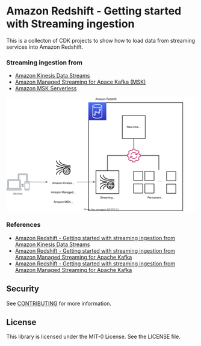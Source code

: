 # Amazon Redshift - Getting started with Streaming ingestion

This is a collecton of CDK projects to show how to load data from streaming services into Amazon Redshift.

### Streaming ingestion from

 * [Amazon Kinesis Data Streams](./from-kinesis/)
 * [Amazon Managed Streaming for Apace Kafka (MSK)](./from-msk/)
 * [Amazon MSK Serverless](./from-msk-serverless/)

![redshift-streaming-ingestion-arch](./redshift-streaming-ingestion-arch.svg)

### References
 * [Amazon Redshift - Getting started with streaming ingestion from Amazon Kinesis Data Streams](https://docs.aws.amazon.com/redshift/latest/dg/materialized-view-streaming-ingestion-getting-started.html)
 * [Amazon Redshift - Getting started with streaming ingestion from Amazon Managed Streaming for Apache Kafka](https://docs.aws.amazon.com/redshift/latest/dg/materialized-view-streaming-ingestion-getting-started-MSK.html)
 * [Amazon Redshift - Getting started with streaming ingestion from Amazon Managed Streaming for Apache Kafka](https://docs.aws.amazon.com/redshift/latest/dg/materialized-view-streaming-ingestion-getting-started-MSK.html)

## Security

See [CONTRIBUTING](CONTRIBUTING.md#security-issue-notifications) for more information.

## License

This library is licensed under the MIT-0 License. See the LICENSE file.

